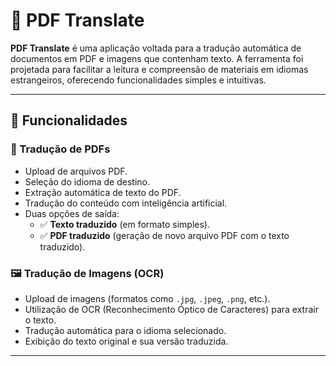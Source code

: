 # 📄 PDF Translate

**PDF Translate** é uma aplicação voltada para a tradução automática de documentos em PDF e imagens que contenham texto. A ferramenta foi projetada para facilitar a leitura e compreensão de materiais em idiomas estrangeiros, oferecendo funcionalidades simples e intuitivas.

---

## 🚀 Funcionalidades

### 📝 Tradução de PDFs
- Upload de arquivos PDF.
- Seleção do idioma de destino.
- Extração automática de texto do PDF.
- Tradução do conteúdo com inteligência artificial.
- Duas opções de saída:
  - ✅ **Texto traduzido** (em formato simples).
  - ✅ **PDF traduzido** (geração de novo arquivo PDF com o texto traduzido).

### 🖼️ Tradução de Imagens (OCR)
- Upload de imagens (formatos como `.jpg`, `.jpeg`, `.png`, etc.).
- Utilização de OCR (Reconhecimento Óptico de Caracteres) para extrair o texto.
- Tradução automática para o idioma selecionado.
- Exibição do texto original e sua versão traduzida.

---


